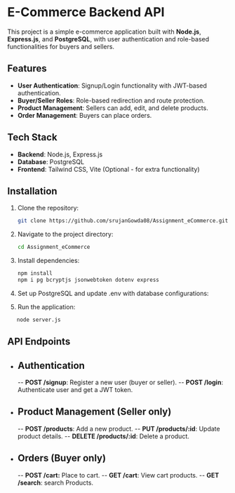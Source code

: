 # E-Commerce Backend API

This project is a simple e-commerce application built with **Node.js**, **Express.js**, and **PostgreSQL**, with user authentication and role-based functionalities for buyers and sellers.

## Features

- **User Authentication**: Signup/Login functionality with JWT-based authentication.
- **Buyer/Seller Roles**: Role-based redirection and route protection.
- **Product Management**: Sellers can add, edit, and delete products.
- **Order Management**: Buyers can place orders.

## Tech Stack

- **Backend**: Node.js, Express.js
- **Database**: PostgreSQL
- **Frontend**: Tailwind CSS, Vite (Optional - for extra functionality)

## Installation

1. Clone the repository:
   ```bash
   git clone https://github.com/srujanGowda08/Assignment_eCommerce.git
   ```
2. Navigate to the project directory:

   ```bash
   cd Assignment_eCommerce
   ```

3. Install dependencies:

   ```bash
   npm install
   npm i pg bcryptjs jsonwebtoken dotenv express
   ```

4. Set up PostgreSQL and update .env with database configurations:

5. Run the application:

```bash
   node server.js
```

## API Endpoints

- ## Authentication
  -- **POST /signup**: Register a new user (buyer or seller).
  -- **POST /login**: Authenticate user and get a JWT token.

- ## Product Management (Seller only)
  -- **POST /products**: Add a new product.
  -- **PUT /products/:id**: Update product details.
  -- **DELETE /products/:id**: Delete a product.

- ## Orders (Buyer only)
  -- **POST /cart:** Place to cart.
  -- **GET /cart**: View cart products.
  -- **GET /search**: search Products.

